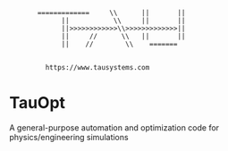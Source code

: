 	
           =============     \\      ||       ||
                 ||           \\     ||       ||
                 ||>>>>>>>>>>>>\\>>>>>>>>>>>>>||
                 ||     //      \\   ||       ||
                 ||    //        \\    =======   

                 
	         https://www.tausystems.com

                                                                  
# TauOpt
A general-purpose automation and optimization code for physics/engineering simulations
